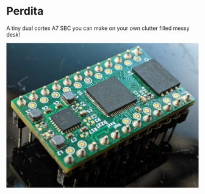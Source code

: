 # Perdita

A tiny dual cortex A7 SBC you can make on your own clutter filled
messy desk!

![perdita](perdita.jpg)
